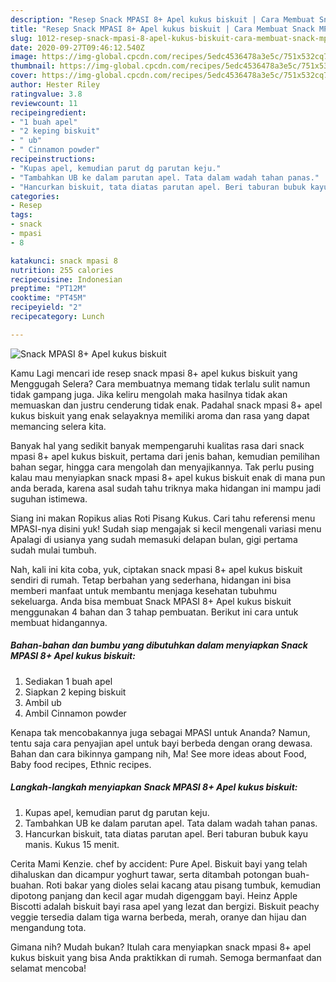 ```yaml
---
description: "Resep Snack MPASI 8+ Apel kukus biskuit | Cara Membuat Snack MPASI 8+ Apel kukus biskuit Yang Lezat Sekali"
title: "Resep Snack MPASI 8+ Apel kukus biskuit | Cara Membuat Snack MPASI 8+ Apel kukus biskuit Yang Lezat Sekali"
slug: 1012-resep-snack-mpasi-8-apel-kukus-biskuit-cara-membuat-snack-mpasi-8-apel-kukus-biskuit-yang-lezat-sekali
date: 2020-09-27T09:46:12.540Z
image: https://img-global.cpcdn.com/recipes/5edc4536478a3e5c/751x532cq70/snack-mpasi-8-apel-kukus-biskuit-foto-resep-utama.jpg
thumbnail: https://img-global.cpcdn.com/recipes/5edc4536478a3e5c/751x532cq70/snack-mpasi-8-apel-kukus-biskuit-foto-resep-utama.jpg
cover: https://img-global.cpcdn.com/recipes/5edc4536478a3e5c/751x532cq70/snack-mpasi-8-apel-kukus-biskuit-foto-resep-utama.jpg
author: Hester Riley
ratingvalue: 3.8
reviewcount: 11
recipeingredient:
- "1 buah apel"
- "2 keping biskuit"
- " ub"
- " Cinnamon powder"
recipeinstructions:
- "Kupas apel, kemudian parut dg parutan keju."
- "Tambahkan UB ke dalam parutan apel. Tata dalam wadah tahan panas."
- "Hancurkan biskuit, tata diatas parutan apel. Beri taburan bubuk kayu manis. Kukus 15 menit."
categories:
- Resep
tags:
- snack
- mpasi
- 8

katakunci: snack mpasi 8 
nutrition: 255 calories
recipecuisine: Indonesian
preptime: "PT12M"
cooktime: "PT45M"
recipeyield: "2"
recipecategory: Lunch

---
```



![Snack MPASI 8+ Apel kukus biskuit](https://img-global.cpcdn.com/recipes/5edc4536478a3e5c/751x532cq70/snack-mpasi-8-apel-kukus-biskuit-foto-resep-utama.jpg)

Kamu Lagi mencari ide resep snack mpasi 8+ apel kukus biskuit yang Menggugah Selera? Cara membuatnya memang tidak terlalu sulit namun tidak gampang juga. Jika keliru mengolah maka hasilnya tidak akan memuaskan dan justru cenderung tidak enak. Padahal snack mpasi 8+ apel kukus biskuit yang enak selayaknya memiliki aroma dan rasa yang dapat memancing selera kita.

Banyak hal yang sedikit banyak mempengaruhi kualitas rasa dari snack mpasi 8+ apel kukus biskuit, pertama dari jenis bahan, kemudian pemilihan bahan segar, hingga cara mengolah dan menyajikannya. Tak perlu pusing kalau mau menyiapkan snack mpasi 8+ apel kukus biskuit enak di mana pun anda berada, karena asal sudah tahu triknya maka hidangan ini mampu jadi suguhan istimewa.

Siang ini makan Ropikus alias Roti Pisang Kukus. Cari tahu referensi menu MPASI-nya disini yuk! Sudah siap mengajak si kecil mengenali variasi menu Apalagi di usianya yang sudah memasuki delapan bulan, gigi pertama sudah mulai tumbuh.


Nah, kali ini kita coba, yuk, ciptakan snack mpasi 8+ apel kukus biskuit sendiri di rumah. Tetap berbahan yang sederhana, hidangan ini bisa memberi manfaat untuk membantu menjaga kesehatan tubuhmu sekeluarga. Anda bisa membuat Snack MPASI 8+ Apel kukus biskuit menggunakan 4 bahan dan 3 tahap pembuatan. Berikut ini cara untuk membuat hidangannya.

<!--inarticleads1-->

##### Bahan-bahan dan bumbu yang dibutuhkan dalam menyiapkan Snack MPASI 8+ Apel kukus biskuit:

1. Sediakan 1 buah apel
1. Siapkan 2 keping biskuit
1. Ambil  ub
1. Ambil  Cinnamon powder


Kenapa tak mencobakannya juga sebagai MPASI untuk Ananda? Namun, tentu saja cara penyajian apel untuk bayi berbeda dengan orang dewasa. Bahan dan cara bikinnya gampang nih, Ma! See more ideas about Food, Baby food recipes, Ethnic recipes. 

<!--inarticleads2-->

##### Langkah-langkah menyiapkan Snack MPASI 8+ Apel kukus biskuit:

1. Kupas apel, kemudian parut dg parutan keju.
1. Tambahkan UB ke dalam parutan apel. Tata dalam wadah tahan panas.
1. Hancurkan biskuit, tata diatas parutan apel. Beri taburan bubuk kayu manis. Kukus 15 menit.


Cerita Mami Kenzie. chef by accident: Pure Apel. Biskuit bayi yang telah dihaluskan dan dicampur yoghurt tawar, serta ditambah potongan buah-buahan. Roti bakar yang dioles selai kacang atau pisang tumbuk, kemudian dipotong panjang dan kecil agar mudah digenggam bayi. Heinz Apple Biscotti adalah biskuit bayi rasa apel yang lezat dan bergizi. Biskuit peachy veggie tersedia dalam tiga warna berbeda, merah, oranye dan hijau dan mengandung tota. 

Gimana nih? Mudah bukan? Itulah cara menyiapkan snack mpasi 8+ apel kukus biskuit yang bisa Anda praktikkan di rumah. Semoga bermanfaat dan selamat mencoba!
